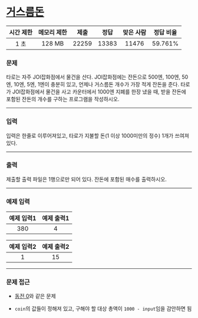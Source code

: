 # [거스름돈](https://www.acmicpc.net/problem/5585)

<div align = center>

| 시간 제한 | 메모리 제한 | 제출  | 정답  | 맞은 사람 | 정답 비율 |
| :-------: | :---------: | :---: | :---: | :-------: | :-------: |
|   1 초    |   128 MB    | 22259 | 13383 |   11476   |  59.761%  |

</div>

### 문제

타로는 자주 JOI잡화점에서 물건을 산다. JOI잡화점에는 잔돈으로 500엔, 100엔, 50엔, 10엔, 5엔, 1엔이 충분히 있고, 언제나 거스름돈 개수가 가장 적게 잔돈을 준다. 타로가 JOI잡화점에서 물건을 사고 카운터에서 1000엔 지폐를 한장 냈을 때, 받을 잔돈에 포함된 잔돈의 개수를 구하는 프로그램을 작성하시오.

---

### 입력

입력은 한줄로 이루어져있고, 타로가 지불할 돈(1 이상 1000미만의 정수) 1개가 쓰여져있다.

---

### 출력

제출할 출력 파일은 1행으로만 되어 있다. 잔돈에 포함된 매수를 출력하시오.

---

### 예제 입력

| 예제 입력1 | 예제 출력1 |
| :--------: | :--------: |
|    380     |     4      |

| 예제 입력2 | 예제 출력2 |
| :--------: | :--------: |
|     1      |     15     |

---

### 문제 접근
  
 - [동전 0](https://github.com/firemancha/Algorithm/tree/main/Baekjoon/Greedy/%5B11047%5D%EB%8F%99%EC%A0%84%200)와 같은 문제

  - `coin`의 값들이 정해져 있고, 구해야 할 대상 총액이 `1000 - input`임을 감안하면 됨